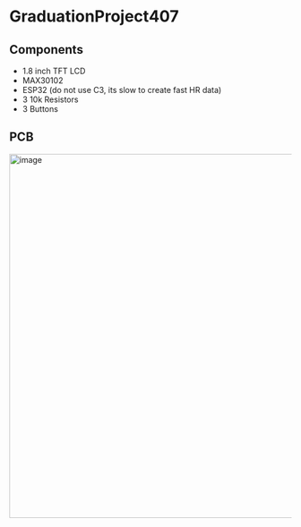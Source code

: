 # GraduationProject407

## Components
- 1.8 inch TFT LCD
- MAX30102
- ESP32 (do not use C3, its slow to create fast HR data)
- 3 10k Resistors
- 3 Buttons

## PCB
<img width="747" height="651" alt="image" src="https://github.com/user-attachments/assets/180016b0-a9bb-41bf-bbb6-126092d7e58f" />

